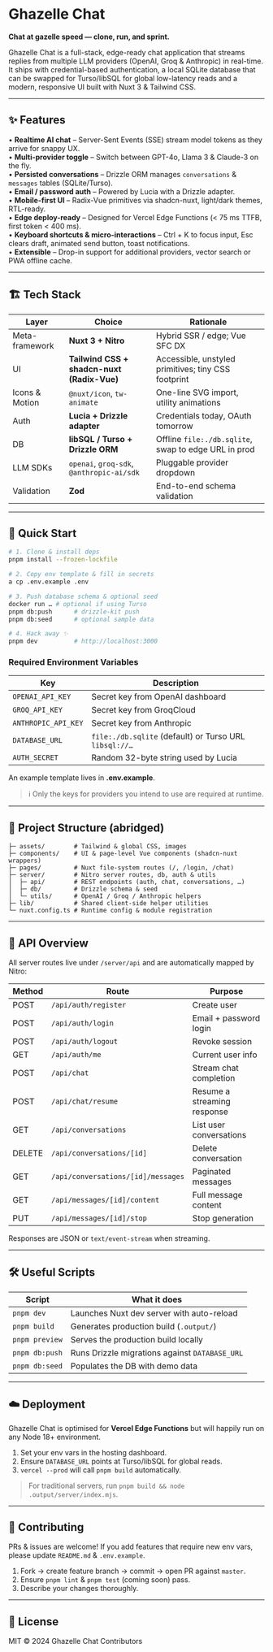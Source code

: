 # Ghazelle Chat

**Chat at gazelle speed — clone, run, and sprint.**

Ghazelle Chat is a full-stack, edge-ready chat application that streams replies from multiple LLM providers (OpenAI, Groq & Anthropic) in real-time. It ships with credential-based authentication, a local SQLite database that can be swapped for Turso/libSQL for global low-latency reads and a modern, responsive UI built with Nuxt 3 & Tailwind CSS.

---

## ✨ Features

• **Realtime AI chat** – Server-Sent Events (SSE) stream model tokens as they arrive for snappy UX.  
• **Multi-provider toggle** – Switch between GPT-4o, Llama 3 & Claude-3 on the fly.  
• **Persisted conversations** – Drizzle ORM manages `conversations` & `messages` tables (SQLite/Turso).  
• **Email / password auth** – Powered by Lucia with a Drizzle adapter.  
• **Mobile-first UI** – Radix-Vue primitives via shadcn-nuxt, light/dark themes, RTL-ready.  
• **Edge deploy-ready** – Designed for Vercel Edge Functions (< 75 ms TTFB, first token < 400 ms).  
• **Keyboard shortcuts & micro-interactions** – Ctrl + K to focus input, Esc clears draft, animated send button, toast notifications.  
• **Extensible** – Drop-in support for additional providers, vector search or PWA offline cache.

---

## 🏗 Tech Stack

| Layer | Choice | Rationale |
| ----- | ------ | --------- |
| Meta-framework | **Nuxt 3 + Nitro** | Hybrid SSR / edge; Vue SFC DX |
| UI | **Tailwind CSS + shadcn-nuxt (Radix-Vue)** | Accessible, unstyled primitives; tiny CSS footprint |
| Icons & Motion | `@nuxt/icon`, `tw-animate` | One-line SVG import, utility animations |
| Auth | **Lucia + Drizzle adapter** | Credentials today, OAuth tomorrow |
| DB | **libSQL / Turso + Drizzle ORM** | Offline `file:./db.sqlite`, swap to edge URL in prod |
| LLM SDKs | `openai`, `groq-sdk`, `@anthropic-ai/sdk` | Pluggable provider dropdown |
| Validation | **Zod** | End-to-end schema validation |

---

## 🚀 Quick Start

```bash
# 1. Clone & install deps
pnpm install --frozen-lockfile

# 2. Copy env template & fill in secrets
a cp .env.example .env

# 3. Push database schema & optional seed
docker run … # optional if using Turso
pnpm db:push      # drizzle-kit push
pnpm db:seed      # optional sample data

# 4. Hack away ✨
pnpm dev          # http://localhost:3000
```

### Required Environment Variables

| Key | Description |
| --- | ----------- |
| `OPENAI_API_KEY` | Secret key from OpenAI dashboard |
| `GROQ_API_KEY` | Secret key from GroqCloud |
| `ANTHROPIC_API_KEY` | Secret key from Anthropic |
| `DATABASE_URL` | `file:./db.sqlite` (default) or Turso URL `libsql://…` |
| `AUTH_SECRET` | Random 32-byte string used by Lucia |

An example template lives in **.env.example**.

> ℹ️ Only the keys for providers you intend to use are required at runtime.

---

## 📂 Project Structure (abridged)

```
├─ assets/        # Tailwind & global CSS, images
├─ components/    # UI & page-level Vue components (shadcn-nuxt wrappers)
├─ pages/         # Nuxt file-system routes (/, /login, /chat)
├─ server/        # Nitro server routes, db, auth & utils
│  ├─ api/        # REST endpoints (auth, chat, conversations, …)
│  ├─ db/         # Drizzle schema & seed
│  └─ utils/      # OpenAI / Groq / Anthropic helpers
├─ lib/           # Shared client-side helper utilities
└─ nuxt.config.ts # Runtime config & module registration
```

---

## 🔌 API Overview

All server routes live under `/server/api` and are automatically mapped by Nitro:

| Method | Route | Purpose |
| ------ | ----- | ------- |
| POST | `/api/auth/register` | Create user |
| POST | `/api/auth/login` | Email + password login |
| POST | `/api/auth/logout` | Revoke session |
| GET  | `/api/auth/me` | Current user info |
| POST | `/api/chat` | Stream chat completion |
| POST | `/api/chat/resume` | Resume a streaming response |
| GET  | `/api/conversations` | List user conversations |
| DELETE | `/api/conversations/[id]` | Delete conversation |
| GET  | `/api/conversations/[id]/messages` | Paginated messages |
| GET  | `/api/messages/[id]/content` | Full message content |
| PUT  | `/api/messages/[id]/stop` | Stop generation |

Responses are JSON or `text/event-stream` when streaming.

---

## 🛠 Useful Scripts

| Script | What it does |
| ------ | ------------ |
| `pnpm dev` | Launches Nuxt dev server with auto-reload |
| `pnpm build` | Generates production build (`.output/`) |
| `pnpm preview` | Serves the production build locally |
| `pnpm db:push` | Runs Drizzle migrations against `DATABASE_URL` |
| `pnpm db:seed` | Populates the DB with demo data |

---

## ☁️ Deployment

Ghazelle Chat is optimised for **Vercel Edge Functions** but will happily run on any Node 18+ environment.

1. Set your env vars in the hosting dashboard.  
2. Ensure `DATABASE_URL` points at Turso/libSQL for global reads.  
3. `vercel --prod` will call `pnpm build` automatically.

> For traditional servers, run `pnpm build && node .output/server/index.mjs`.

---

## 🤝 Contributing

PRs & issues are welcome! If you add features that require new env vars, please update `README.md` & `.env.example`.

1. Fork → create feature branch → commit → open PR against `master`.  
2. Ensure `pnpm lint` & `pnpm test` (coming soon) pass.  
3. Describe your changes thoroughly.

---

## 📜 License

MIT © 2024 Ghazelle Chat Contributors
